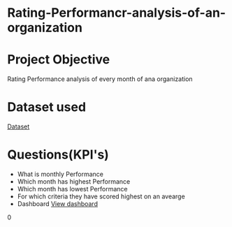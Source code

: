 # Rating-Performancr-analysis-of-an-organization
# Project Objective
Rating Performance analysis  of every month of ana organization
# Dataset used
<a href="https://github.com/Vijayalaxmi410/Rating-Performancr-analysis-of-an-organization/blob/main/Rating%20Sept.-2024.pdf">Dataset</a>
# Questions(KPI's)
- What is monthly Performance
- Which month has highest Performance
- Which month has lowest Performance
- For which criteria they have scored highest on an avearge
- Dashboard <a href="">View dashboard</a>
















0

